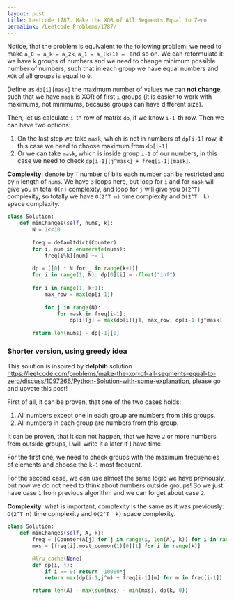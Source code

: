 ```yaml
---
layout: post
title: Leetcode 1787. Make the XOR of All Segments Equal to Zero
permalink: /Leetcode Problems/1787/
---
```


Notice, that the problem is equivalent to the following problem: we need to make `a_0 = a_k = a_2k`, `a_1 = a_(k+1) = ` and so on. We can reformulate it: we have `k` groups of numbers and we need to change minimum possible number of numbers, such that in each group we have equal numbers and `XOR` of all groups is equal to `0`.

Define as `dp[i][mask]` the maximum number of values we can **not change**, such that we have `mask` is XOR of first `i` groups (it is easier to work with maximums, not minimums, because groups can have different size).

Then, let us calculate `i`-th row of matrix `dp`, if we know `i-1`-th row. Then we can have two options:

1. On the last step we take `mask`, which is not in numbers of `dp[i-1]` row, it this case we need to choose maximum from `dp[i-1]`
2. Or we can take `mask`, which is inside group `i-1` of our numbers, in this case we need to check `dp[i-1][j^mask] + freq[i-1][mask]`.

**Complexity**: denote by `T` number of bits each number can be restricted and by `n` length of `nums`. We have `3` loops here, but loop for `i` and for `mask` will give you in total `O(n)` complexity, and loop for `j` will give you `O(2^T)` complexity, so totally we have `O(2^T n)` time complexity and `O(2^T  k)` space complexity.

```python
class Solution:
    def minChanges(self, nums, k):
        N = 1<<10
        
        freq = defaultdict(Counter)
        for i, num in enumerate(nums):
            freq[i%k][num] += 1
            
        dp = [[0] * N for _ in range(k+1)] 
        for i in range(1, N): dp[0][i] = -float("inf")
            
        for i in range(1, k+1):
            max_row = max(dp[i-1])
            
            for j in range(N):
                for mask in freq[i-1]:
                    dp[i][j] = max(dp[i][j], max_row, dp[i-1][j^mask] + freq[i-1][mask])
            
        return len(nums) - dp[-1][0]
```

### Shorter version, using greedy idea

This solution is inspired by **delphih** solution https://leetcode.com/problems/make-the-xor-of-all-segments-equal-to-zero/discuss/1097266/Python-Solution-with-some-explanation, please go and upvote this post!

First of all, it can be proven, that one of the two cases holds:
1. All numbers except one in each group are numbers from this groups.
2. All numbers in each group are numbers from this group.

It can be proven, that it can not happen, that we have `2` or more numbers from outside groups, I will write it a later if I have time.

For the first one, we need to check groups with the maximum frequencies of elements and choose the `k-1` most frequent. 

For the second case, we can use almost the same logic we have previously, but now we do not need to think about numbers outside groups! So we just have case `1` from previous algorithm and we can forget about case `2`.

**Complexity**: what is important, complexity is the same as it was previously: `O(2^T n)` time complexity and `O(2^T  k)` space complexity.

```python
class Solution:
    def minChanges(self, A, k):
        freq = [Counter(A[j] for j in range(i, len(A), k)) for i in range(k)]
        mxs = [freq[i].most_common(1)[0][1] for i in range(k)]

        @lru_cache(None)
        def dp(i, j):
            if i == 0: return -10000*j  
            return max(dp(i-1,j^m) + freq[i-1][m] for m in freq[i-1])

        return len(A) - max(sum(mxs) - min(mxs), dp(k, 0))
```